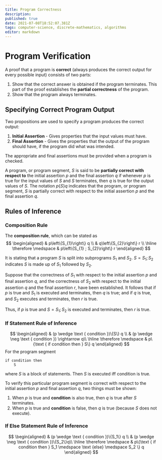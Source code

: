 ```yaml
---
title: Program Correctness
description: 
published: true
date: 2021-07-08T18:52:07.381Z
tags: computer-science, discrete-mathematics, algorithms
editor: markdown
---
```


# Program Verification
A proof that a program is **correct** (always produces the correct output for every possible input) consists of two parts:
1) Show that the correct answer is obtained if the program terminates. This part of the proof establishes the **partial correctness** of the program. 
2) Show that the program always terminates. 

## Specifying Correct Program Output
Two propositions are used to specify a program produces the correct output:
1) **Initial Assertion** - Gives properties that the input values must have.
2) **Final Assertion** - Gives the properties that the output of the program should have, if the program did what was intended. 

The appropriate and final assertions must be provided when a program is checked.

A program, or program segment, $S$ is said to be **partially correct with respect to** the initial assertion $p$ and the final assertion $q$ if whenever $p$ is true for the input values of $S$ and $S$ terminates, then $q$ is true for the output values of $S$. The notation $p\{S\} q$ indicates that the program, or program segment, $S$ is partially correct with respect to the initial assertion $p$ and the final assertion $q$.

## Rules of Inference

### Composition Rule
The **composition rule**, which can be stated as 
$$
\begin{aligned}
& p\left\{S_{1}\right\} q \\
& q\left\{S_{2}\right\} r \\
\hline \therefore \medspace
& p\left\{S_{1} ; S_{2}\right\} r
\end{aligned}
$$

It is stating that a program $S$ is split into subprograms $S_1$ and $S_2$. $S=S_1;S_2$ indicates $S$ is made up of $S_1$ followed by $S_2$. 

Suppose that the correctness of $S_{1}$ with respect to the initial assertion $p$ and final assertion $q$, and the correctness of $S_{2}$ with respect to the initial assertion $q$ and the final assertion $r$, have been established. It follows that if $p$ is true and $S_{1}$ is executed and terminates, then $q$ is true; and if $q$ is true, and $S_{2}$ executes and terminates, then $r$ is true. 

Thus, if $p$ is true and $S=S_{1} ; S_{2}$ is executed and terminates, then $r$ is true. 

### If Statement Rule of Inference
$$
\begin{aligned}
& (p \wedge \text { condition })\{S\} q \\
& (p \wedge \neg \text { condition }) \rightarrow q\\
\hline \therefore \medspace
& p\{\text { if condition then } S\} q
\end{aligned}
$$
For the program segment
```
if condition then 
    S
```
where $S$ is a block of statements. Then $S$ is executed iff condition is true.

To verify this particular program segment is correct with respect to the initial assertion $p$ and final assertion $q$, two things must be shown:
1) When $p$ is true and **condition** is also true, then $q$ is true after $S$ terminates.
2) When $p$ is true and **condition** is false, then $q$ is true (because $S$ does not execute).

### If Else Statement Rule of Inference
$$
\begin{aligned}
& (p \wedge \text { condition })\{S_1\} q \\
& (p \wedge \neg \text { condition })\{S_2\}q\\
\hline \therefore \medspace
& p\{\text { if condition then } S_1 \medspace \text {else} \medspace S_2 \} q
\end{aligned}
$$